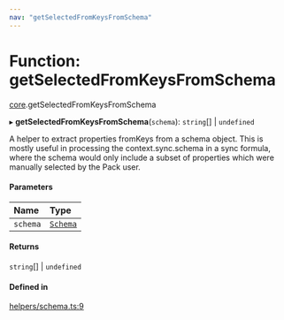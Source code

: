 ```yaml
---
nav: "getSelectedFromKeysFromSchema"
---
```

# Function: getSelectedFromKeysFromSchema

[core](../modules/core.md).getSelectedFromKeysFromSchema

▸ **getSelectedFromKeysFromSchema**(`schema`): `string`[] \| `undefined`

A helper to extract properties fromKeys from a schema object. This is mostly useful
in processing the context.sync.schema in a sync formula, where the schema would only
include a subset of properties which were manually selected by the Pack user.

#### Parameters

| Name | Type |
| :------ | :------ |
| `schema` | [`Schema`](../types/core.Schema.md) |

#### Returns

`string`[] \| `undefined`

#### Defined in

[helpers/schema.ts:9](https://github.com/coda/packs-sdk/blob/main/helpers/schema.ts#L9)
